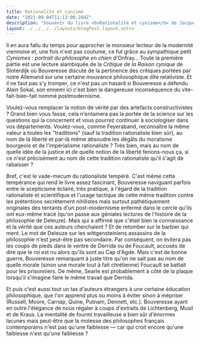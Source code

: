 ```yaml
---
title: Rationalité et cynisme
date: "2021-09-04T11:13:00.284Z"
description: "Souvenir du livre <b>Rationalité et cynisme</b> de Jacques Bouveresse"
layout: ./../../../layouts/blogPost.layout.astro
---
```


Il en aura fallu du temps pour approcher le monsieur lecteur de la modernité viennoise et, une fois n'est pas coutume, ce fut grâce au sympathique petit *Cynismes : portrait du philosophe en chien* d'Onfray… Toute la première partie est une lecture alambiquée de la *Critique de la Raison cynique* de Sloterdijk où Bouveresse discute de la pertinence des critiques portées par notre Allemand sur une certaine mouvance philosophique dite relativiste. Et il ne faut pas s'y tromper, ce n'est pas un hasard si Bouveresse a défendu Alain Sokal, son ennemi ici c'est bien la dangereuse inconséquence du vite-fait-bien-fait nommé postmodernisme. 

Voulez-vous remplacer la notion de vérité par des artefacts constructivistes ? Grand bien vous fasse, cela n'entamera pas la portée de la science sur les questions qui la concernent et vous pourrez continuer à sociologiser dans vos départements. Voulez-vous, comme Feyeraband, reconnaître la même valeur à toutes les "traditions" (sauf la tradition rationaliste bien sûr), au nom de la liberté et par-là même absoudre les dégâts du moralisme bourgeois et de l'impérialisme rationaliste ? Très bien, mais au nom de quelle idée de la justice et de quelle notion de la liberté ferions-nous ça, si ce n'est précisément au nom de cette tradition rationaliste qu'il s'agit de rabaisser ?

Bref, c'est le vade-mecum du rationaliste tempéré. C'est même cette tempérance qui rend le livre assez fascinant, Bouveresse naviguant parfois entre le scepticisme éclairé, très pratique, à l'égard de la tradition rationaliste et scientifique et l'usage tactique de cette même tradition contre les prétentions secrètement nihilistes mais surtout pathétiquement originales des tentants d'un post-modernisme enfermé dans le cercle qu'ils ont eux-même tracé (qu'on passe aux géniales lectures de l'histoire de la philosophie de Deleuze). Mais qui a affirmé que c'était bien la connaissance et la vérité que ces auteurs cherchaient ? Et de retomber sur le barbier qui ment. Le mot de Deleuze sur les wittgensteiniens assassins de la philosophie n'est peut-être pas secondaire. Par conséquent, on évitera pas les coups de pieds dans le ventre de Derrida ou de Foucault, accusés de dire que le roi est nu alors qu'ils sont au Cap d'Agde. Mais c'est de bonne guerre, Bouveresse remarquant à juste titre qu'on ne sait pas au nom de quelle morale (sinon une morale tout à fait chrétienne) Foucault se battait pour les prisonniers. De même, Searle est probablement à côté de la plaque lorsqu'il s'imagine faire le même travail que Derrida. 

Et puis c'est aussi tout un tas d'auteurs étrangers à une certaine éducation philosophique, que l'on apprend plus ou moins à éviter sinon à mépriser (Russell, Moore, Carnap, Quine, Putnam, Dennett, etc.). Bouveresse ayant en outre l'élégance de nous régaler à coups d'extraits de Lichtenberg, Musil et de Kraus. La mentalité de fourmi travailleuse a bien sûr d'énormes lacunes mais peut-être que la molesse des philosophes français contemporains n'est pas qu'une faiblesse — car qui croit encore qu'une faiblesse n'est qu'une faiblesse ?